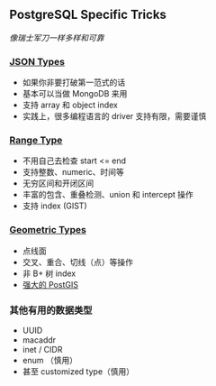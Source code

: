 ## PostgreSQL Specific Tricks

*像瑞士军刀一样多样和可靠*


### [JSON Types](https://www.postgresql.org/docs/9.6/static/datatype-json.html)

- 如果你非要打破第一范式的话
- 基本可以当做 MongoDB 来用
- 支持 array 和 object index
- 实践上，很多编程语言的 driver 支持有限，需要谨慎


### [Range Type](https://www.postgresql.org/docs/9.6/static/rangetypes.html#RANGETYPES-BUILTIN)

- 不用自己去检查 start <= end
- 支持整数、numeric、时间等
- 无穷区间和开闭区间
- 丰富的包含、重叠检测、union 和 intercept 操作
- 支持 index (GIST)


### [Geometric Types](https://www.postgresql.org/docs/9.6/static/datatype-geometric.html)

- 点线面
- 交叉、重合、切线（点）等操作
- 非 B+ 树 index
- [强大的 PostGIS](http://postgis.net/)


### 其他有用的数据类型

- UUID
- macaddr
- inet / CIDR
- enum （慎用）
- 甚至 customized type（慎用）
